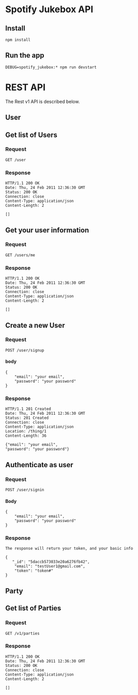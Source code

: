 # Spotify Jukebox API

## Install

    npm install

## Run the app

    DEBUG=spotify_jukebox:* npm run devstart

# REST API

The Rest v1 API is described below.


## User

## Get list of Users

### Request

`GET /user`

### Response

    HTTP/1.1 200 OK
    Date: Thu, 24 Feb 2011 12:36:30 GMT
    Status: 200 OK
    Connection: close
    Content-Type: application/json
    Content-Length: 2

    []

## Get your user information

### Request

`GET /users/me`

### Response

    HTTP/1.1 200 OK
    Date: Thu, 24 Feb 2011 12:36:30 GMT
    Status: 200 OK
    Connection: close
    Content-Type: application/json
    Content-Length: 2

    []


## Create a new User

### Request

`POST /user/signup`

#### body
```
{
	"email": "your email",
	"password": "your password"
}
```

### Response

    HTTP/1.1 201 Created
    Date: Thu, 24 Feb 2011 12:36:30 GMT
    Status: 201 Created
    Connection: close
    Content-Type: application/json
    Location: /thing/1
    Content-Length: 36

    {"email": "your email",
	"password": "your password"}

## Authenticate as user

### Request

`POST /user/signin`

#### Body 
```
{
	"email": "your email",
	"password": "your password"
}
```

### Response

    The response will return your token, and your basic info

```
{
   "_id": "5daccb573033e20a6276fb42",
    "email": "testUser1@gmail.com",
    "token": "token#"
}
``` 
## Party

## Get list of Parties

### Request

`GET /v1/parties`

### Response

    HTTP/1.1 200 OK
    Date: Thu, 24 Feb 2011 12:36:30 GMT
    Status: 200 OK
    Connection: close
    Content-Type: application/json
    Content-Length: 2

    []

